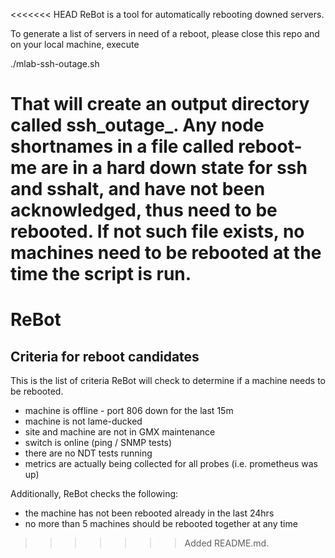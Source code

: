 <<<<<<< HEAD
ReBot is a tool for automatically rebooting downed servers.

To generate a list of servers in need of a reboot, please close this repo and on your local machine, execute

./mlab-ssh-outage.sh

That will create an output directory called ssh_outage_<timestamp>. Any node shortnames in a file called reboot-me are in a hard down state for ssh and sshalt, and have not been acknowledged, thus need to be rebooted. If not such file exists, no machines need to be rebooted at the time the script is run.
=======
ReBot
======

Criteria for reboot candidates
---

This is the list of criteria ReBot will check to determine if a machine needs
to be rebooted. 

- machine is offline - port 806 down for the last 15m
- machine is not lame-ducked
- site and machine are not in GMX maintenance
- switch is online (ping / SNMP tests)
- there are no NDT tests running
- metrics are actually being collected for all probes (i.e. prometheus was up)

Additionally, ReBot checks the following:
- the machine has not been rebooted already in the last 24hrs
- no more than 5 machines should be rebooted together at any time
>>>>>>> Added README.md.
